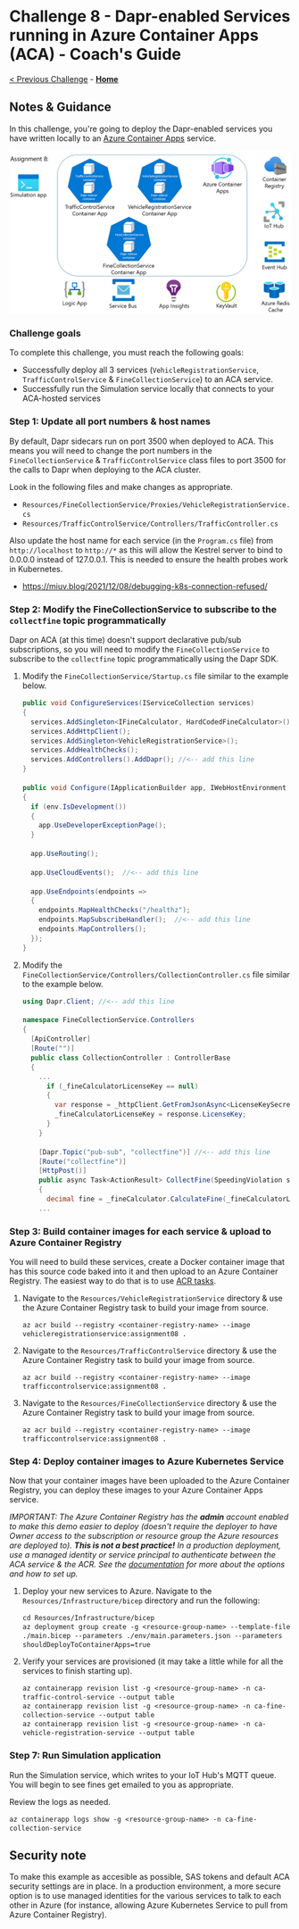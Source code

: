 # Challenge 8 - Dapr-enabled Services running in Azure Container Apps (ACA) - Coach's Guide

[< Previous Challenge](./Solution-07.md) - **[Home](./README.md)**

## Notes & Guidance

In this challenge, you're going to deploy the Dapr-enabled services you have written locally to an [Azure Container Apps](https://learn.microsoft.com/en-us/azure/container-apps/overview) service.

![architecture](../images/Challenge-08/architecture-aca.png)

### Challenge goals

To complete this challenge, you must reach the following goals:

- Successfully deploy all 3 services (`VehicleRegistrationService`, `TrafficControlService` & `FineCollectionService`) to an ACA service.
- Successfully run the Simulation service locally that connects to your ACA-hosted services

### Step 1: Update all port numbers & host names

By default, Dapr sidecars run on port 3500 when deployed to ACA. This means you will need to change the port numbers in the `FineCollectionService` & `TrafficControlService` class files to port 3500 for the calls to Dapr when deploying to the ACA cluster.

Look in the following files and make changes as appropriate.

- `Resources/FineCollectionService/Proxies/VehicleRegistrationService.cs`
- `Resources/TrafficControlService/Controllers/TrafficController.cs`

Also update the host name for each service (in the `Program.cs` file) from `http://localhost` to `http://*` as this will allow the Kestrel server to bind to 0.0.0.0 instead of 127.0.0.1. This is needed to ensure the health probes work in Kubernetes.

- https://miuv.blog/2021/12/08/debugging-k8s-connection-refused/

### Step 2: Modify the FineCollectionService to subscribe to the `collectfine` topic programmatically

Dapr on ACA (at this time) doesn't support declarative pub/sub subscriptions, so you will need to modify the `FineCollectionService` to subscribe to the `collectfine` topic programmatically using the Dapr SDK.

1.  Modify the `FineCollectionService/Startup.cs` file similar to the example below.

    ```csharp
    public void ConfigureServices(IServiceCollection services)
    {
      services.AddSingleton<IFineCalculator, HardCodedFineCalculator>();
      services.AddHttpClient();
      services.AddSingleton<VehicleRegistrationService>();
      services.AddHealthChecks();
      services.AddControllers().AddDapr(); //<-- add this line
    }

    public void Configure(IApplicationBuilder app, IWebHostEnvironment env)
    {
      if (env.IsDevelopment())
      {
        app.UseDeveloperExceptionPage();
      }

      app.UseRouting();

      app.UseCloudEvents();  //<-- add this line

      app.UseEndpoints(endpoints =>
      {
        endpoints.MapHealthChecks("/healthz");
        endpoints.MapSubscribeHandler();  //<-- add this line
        endpoints.MapControllers();
      });
    }
    ```

1.  Modify the `FineCollectionService/Controllers/CollectionController.cs` file similar to the example below.

    ```csharp
    using Dapr.Client; //<-- add this line

    namespace FineCollectionService.Controllers
    {
      [ApiController]
      [Route("")]
      public class CollectionController : ControllerBase
      {
        ...
          if (_fineCalculatorLicenseKey == null)
          {
            var response = _httpClient.GetFromJsonAsync<LicenseKeySecret>("http://localhost:3500/v1.0/secrets/azurekeyvault/license-key").Result; //<-- change this line
            _fineCalculatorLicenseKey = response.LicenseKey;
          }
        }

        [Dapr.Topic("pub-sub", "collectfine")] //<-- add this line
        [Route("collectfine")]
        [HttpPost()]
        public async Task<ActionResult> CollectFine(SpeedingViolation speedingViolation)
        {
          decimal fine = _fineCalculator.CalculateFine(_fineCalculatorLicenseKey, speedingViolation.ViolationInKmh);
        ...
    ```

### Step 3: Build container images for each service & upload to Azure Container Registry

You will need to build these services, create a Docker container image that has this source code baked into it and then upload to an Azure Container Registry. The easiest way to do that is to use [ACR tasks](https://docs.microsoft.com/en-us/azure/container-registry/container-registry-tasks-overview).

1.  Navigate to the `Resources/VehicleRegistrationService` directory & use the Azure Container Registry task to build your image from source.

    ```shell
    az acr build --registry <container-registry-name> --image vehicleregistrationservice:assignment08 .
    ```

1.  Navigate to the `Resources/TrafficControlService` directory & use the Azure Container Registry task to build your image from source.

    ```shell
    az acr build --registry <container-registry-name> --image trafficcontrolservice:assignment08 .
    ```

1.  Navigate to the `Resources/FineCollectionService` directory & use the Azure Container Registry task to build your image from source.

    ```shell
    az acr build --registry <container-registry-name> --image trafficcontrolservice:assignment08 .
    ```

### Step 4: Deploy container images to Azure Kubernetes Service

Now that your container images have been uploaded to the Azure Container Registry, you can deploy these images to your Azure Container Apps service.

_IMPORTANT: The Azure Container Registry has the **admin** account enabled to make this demo easier to deploy (doesn't require the deployer to have Owner access to the subscription or resource group the Azure resources are deployed to). **This is not a best practice!** In a production deployment, use a managed identity or service principal to authenticate between the ACA service & the ACR. See the [documentation](https://docs.microsoft.com/en-us/azure/container-registry/container-registry-authentication?tabs=azure-cli) for more about the options and how to set up._

1.  Deploy your new services to Azure. Navigate to the `Resources/Infrastructure/bicep` directory and run the following:

    ```shell
    cd Resources/Infrastructure/bicep
    az deployment group create -g <resource-group-name> --template-file ./main.bicep --parameters ./env/main.parameters.json --parameters shouldDeployToContainerApps=true
    ```

1.  Verify your services are provisioned (it may take a little while for all the services to finish starting up).

    ```shell
    az containerapp revision list -g <resource-group-name> -n ca-traffic-control-service --output table
    az containerapp revision list -g <resource-group-name> -n ca-fine-collection-service --output table
    az containerapp revision list -g <resource-group-name> -n ca-vehicle-registration-service --output table
    ```

### Step 7: Run Simulation application

Run the Simulation service, which writes to your IoT Hub's MQTT queue. You will begin to see fines get emailed to you as appropriate.

Review the logs as needed.

```shell
az containerapp logs show -g <resource-group-name> -n ca-fine-collection-service
```

## Security note

To make this example as accesible as possible, SAS tokens and default ACA security settings are in place. In a production environment, a more secure option is to use managed identities for the various services to talk to each other in Azure (for instance, allowing Azure Kubernetes Service to pull from Azure Container Registry).
